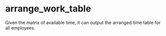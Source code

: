 # arrange_work_table
Given the matrix of available time, it can output the arranged time table for all employees.
